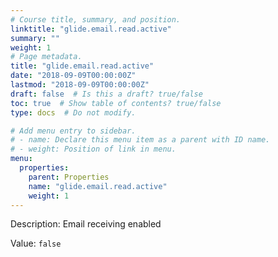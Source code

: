 ```yaml
---
# Course title, summary, and position.
linktitle: "glide.email.read.active"
summary: ""
weight: 1
# Page metadata.
title: "glide.email.read.active"
date: "2018-09-09T00:00:00Z"
lastmod: "2018-09-09T00:00:00Z"
draft: false  # Is this a draft? true/false
toc: true  # Show table of contents? true/false
type: docs  # Do not modify.

# Add menu entry to sidebar.
# - name: Declare this menu item as a parent with ID name.
# - weight: Position of link in menu.
menu:
  properties:
    parent: Properties
    name: "glide.email.read.active"
    weight: 1
---
```


Description: Email receiving enabled


Value: `false`